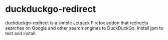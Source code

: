 # duckduckgo-redirect
duckduckgo-redirect is a simple Jetpack Firefox addon that redirects searches on Google and other search engines to DuckDuckGo. Install jpm to test and install.
